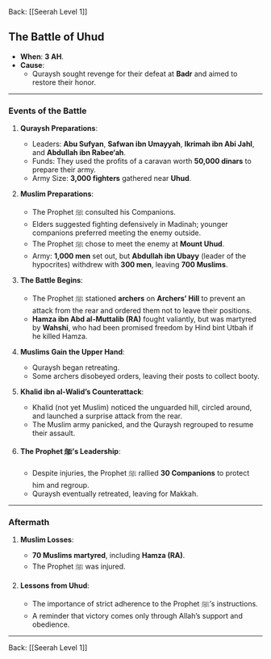 Back: [[Seerah Level 1]]  
## **The Battle of Uhud**  
- **When**: **3 AH**.  
- **Cause**:  
  - Quraysh sought revenge for their defeat at **Badr** and aimed to restore their honor.

---

### **Events of the Battle**  

1. **Quraysh Preparations**:  
   - Leaders: **Abu Sufyan**, **Safwan ibn Umayyah**, **Ikrimah ibn Abi Jahl**, and **Abdullah ibn Rabee‘ah**.  
   - Funds: They used the profits of a caravan worth **50,000 dinars** to prepare their army.  
   - Army Size: **3,000 fighters** gathered near **Uhud**.  

2. **Muslim Preparations**:  
   - The Prophet ﷺ consulted his Companions.  
   - Elders suggested fighting defensively in Madinah; younger companions preferred meeting the enemy outside.  
   - The Prophet ﷺ chose to meet the enemy at **Mount Uhud**.  
   - Army: **1,000 men** set out, but **Abdullah ibn Ubayy** (leader of the hypocrites) withdrew with **300 men**, leaving **700 Muslims**.  

3. **The Battle Begins**:  
   - The Prophet ﷺ stationed **archers** on **Archers’ Hill** to prevent an attack from the rear and ordered them not to leave their positions.  
   - **Hamza ibn Abd al-Muttalib (RA)** fought valiantly, but was martyred by **Wahshi**, who had been promised freedom by Hind bint Utbah if he killed Hamza.  

4. **Muslims Gain the Upper Hand**:  
   - Quraysh began retreating.  
   - Some archers disobeyed orders, leaving their posts to collect booty.  

5. **Khalid ibn al-Walid’s Counterattack**:  
   - Khalid (not yet Muslim) noticed the unguarded hill, circled around, and launched a surprise attack from the rear.  
   - The Muslim army panicked, and the Quraysh regrouped to resume their assault.  

6. **The Prophet ﷺ’s Leadership**:  
   - Despite injuries, the Prophet ﷺ rallied **30 Companions** to protect him and regroup.  
   - Quraysh eventually retreated, leaving for Makkah.  

---

### **Aftermath**  
1. **Muslim Losses**:  
   - **70 Muslims martyred**, including **Hamza (RA)**.  
   - The Prophet ﷺ was injured.  

2. **Lessons from Uhud**:  
   - The importance of strict adherence to the Prophet ﷺ’s instructions.  
   - A reminder that victory comes only through Allah’s support and obedience.

---

Back: [[Seerah Level 1]]  